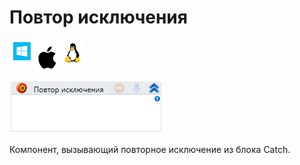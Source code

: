 # Повтор исключения

![](<../../../.gitbook/assets/image (100) (1) (1) (34).png>)

![](<../../../.gitbook/assets/image (208).png>)

Компонент, вызывающий повторное исключение из блока Catch.
